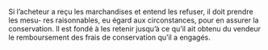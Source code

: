 Si l’acheteur a reçu les marchandises et entend les refuser, il doit prendre les mesu-
res raisonnables, eu égard aux circonstances, pour en assurer la conservation. Il est fondé à les
retenir jusqu’à ce qu’il ait obtenu du vendeur le remboursement des frais de conservation qu’il
a engagés.